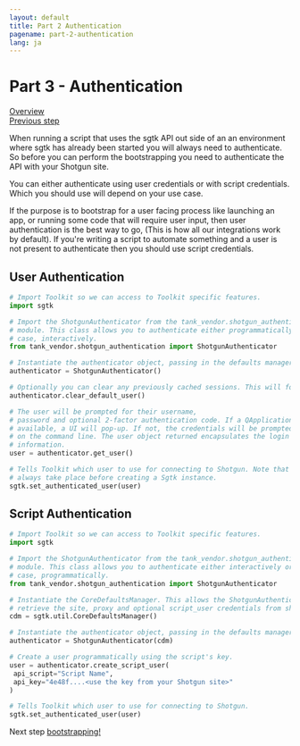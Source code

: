 ```yaml
---
layout: default
title: Part 2 Authentication
pagename: part-2-authentication
lang: ja
---
```


# Part 3 - Authentication

[Overview](./sgtk-developer-bootstrapping.md)<br/>
[Previous step](./part-2-logging.md)

When running a script that uses the sgtk API out side of an an environment where sgtk has already been started you will 
always need to authenticate. So before you can perform the bootstrapping you need to authenticate the API with 
your Shotgun site.

You can either authenticate using user credentials or with script credentials. Which you should use will depend on your
use case.

If the purpose is to bootstrap for a user facing process like launching an app, or running some code that will require user input,
then user authentication is the best way to go, (This is how all our integrations work by default).
If you're writing a script to automate something and a user is not present to authenticate then you should use script credentials.

## User Authentication

```python
# Import Toolkit so we can access to Toolkit specific features.
import sgtk

# Import the ShotgunAuthenticator from the tank_vendor.shotgun_authentication
# module. This class allows you to authenticate either programmatically or, in this
# case, interactively.
from tank_vendor.shotgun_authentication import ShotgunAuthenticator

# Instantiate the authenticator object, passing in the defaults manager.
authenticator = ShotgunAuthenticator()

# Optionally you can clear any previously cached sessions. This will force you to enter credentials each time.
authenticator.clear_default_user()

# The user will be prompted for their username,
# password and optional 2-factor authentication code. If a QApplication is
# available, a UI will pop-up. If not, the credentials will be prompted
# on the command line. The user object returned encapsulates the login
# information.
user = authenticator.get_user()

# Tells Toolkit which user to use for connecting to Shotgun. Note that this should
# always take place before creating a Sgtk instance.
sgtk.set_authenticated_user(user)
```

## Script Authentication

```python
# Import Toolkit so we can access to Toolkit specific features.
import sgtk

# Import the ShotgunAuthenticator from the tank_vendor.shotgun_authentication
# module. This class allows you to authenticate either interactively or, in this
# case, programmatically.
from tank_vendor.shotgun_authentication import ShotgunAuthenticator

# Instantiate the CoreDefaultsManager. This allows the ShotgunAuthenticator to
# retrieve the site, proxy and optional script_user credentials from shotgun.yml
cdm = sgtk.util.CoreDefaultsManager()

# Instantiate the authenticator object, passing in the defaults manager.
authenticator = ShotgunAuthenticator(cdm)

# Create a user programmatically using the script's key.
user = authenticator.create_script_user(
 api_script="Script Name",
 api_key="4e48f....<use the key from your Shotgun site>"
)

# Tells Toolkit which user to use for connecting to Shotgun.
sgtk.set_authenticated_user(user)
```

Next step [bootstrapping!](#part-3-bootstrapping.md)
